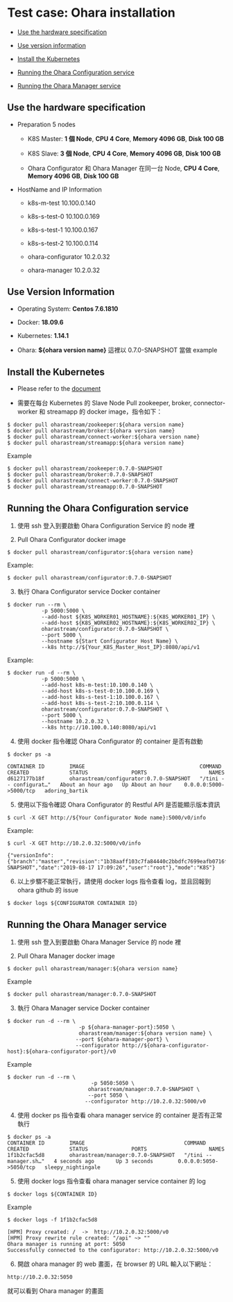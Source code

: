 # Test case: Ohara installation

- [Use the hardware specification](#use-the-hardware-specification)

- [Use version information](#use-version-information)

- [Install the Kubernetes](#install-the-kubernetes)

- [Running the Ohara Configuration service](#running-the-ohara-configuration-service)

- [Running the Ohara Manager service](#running-the-ohara-manager-service)

## Use the hardware specification
-  Preparation 5 nodes
    - K8S Master: **1 個 Node**, **CPU 4 Core**, **Memory 4096 GB**, **Disk 100 GB**

    - K8S Slave:  **3 個 Node**, **CPU 4 Core**, **Memory 4096 GB**, **Disk 100 GB**

    - Ohara Configurator 和 Ohara Manager 在同一台 Node, **CPU 4 Core**, **Memory 4096 GB**, **Disk 100 GB**
- HostName and IP Information
  - k8s-m-test      10.100.0.140

  - k8s-s-test-0    10.100.0.169

  - k8s-s-test-1    10.100.0.167

  - k8s-s-test-2    10.100.0.114

  - ohara-configurator     10.2.0.32

  - ohara-manager            10.2.0.32

## Use Version Information
  - Operating System: **Centos 7.6.1810**

  - Docker: **18.09.6**

  - Kubernetes: **1.14.1**

  - Ohara: **${ohara version name}** 這裡以 0.7.0-SNAPSHOT 當做 example
## Install the Kubernetes
  - Please refer to the [document](https://ohara.readthedocs.io/en/latest/user_guide.html#kubernetes)

  - 需要在每台 Kubernetes 的 Slave Node Pull zookeeper, broker, connector-worker 和 streamapp 的 docker image，指令如下：
```
$ docker pull oharastream/zookeeper:${ohara version name}
$ docker pull oharastream/broker:${ohara version name}
$ docker pull oharastream/connect-worker:${ohara version name}
$ docker pull oharastream/streamapp:${ohara version name}
```
Example
```
$ docker pull oharastream/zookeeper:0.7.0-SNAPSHOT
$ docker pull oharastream/broker:0.7.0-SNAPSHOT
$ docker pull oharastream/connect-worker:0.7.0-SNAPSHOT
$ docker pull oharastream/streamapp:0.7.0-SNAPSHOT
```

## Running the Ohara Configuration service
1. 使用 ssh 登入到要啟動 Ohara Configuration Service 的 node 裡

2. Pull Ohara Configurator docker image
```
$ docker pull oharastream/configurator:${ohara version name}
```

Example:
```
$ docker pull oharastream/configurator:0.7.0-SNAPSHOT
```
3. 執行 Ohara Configurator service Docker container
```
$ docker run --rm \
           -p 5000:5000 \
           --add-host ${K8S_WORKER01_HOSTNAME}:${K8S_WORKER01_IP} \
           --add-host ${K8S_WORKER02_HOSTNAME}:${K8S_WORKER02_IP} \
           oharastream/configurator:0.7.0-SNAPSHOT \
           --port 5000 \
           --hostname ${Start Configurator Host Name} \
           --k8s http://${Your_K8S_Master_Host_IP}:8080/api/v1
```

Example:
```
$ docker run -d --rm \
           -p 5000:5000 \
           --add-host k8s-m-test:10.100.0.140 \
           --add-host k8s-s-test-0:10.100.0.169 \
           --add-host k8s-s-test-1:10.100.0.167 \
           --add-host k8s-s-test-2:10.100.0.114 \
           oharastream/configurator:0.7.0-SNAPSHOT \
           --port 5000 \
           --hostname 10.2.0.32 \
           --k8s http://10.100.0.140:8080/api/v1
```
4. 使用 docker 指令確認 Ohara Configurator 的 container 是否有啟動
```
$ docker ps -a

CONTAINER ID        IMAGE                                     COMMAND                  CREATED             STATUS              PORTS                    NAMES
d6127177b18f        oharastream/configurator:0.7.0-SNAPSHOT   "/tini -- configurat…"   About an hour ago   Up About an hour    0.0.0.0:5000->5000/tcp   adoring_bartik

```

5. 使用以下指令確認 Ohara Configurator 的 Restful API 是否能顯示版本資訊
```
$ curl -X GET http://${Your Configurator Node name}:5000/v0/info
```
Example:
```
$ curl -X GET http://10.2.0.32:5000/v0/info

{"versionInfo":{"branch":"master","revision":"1b38aaff103c7fa84440c2bbdfc7699eafb0716f","version":"0.7.0-SNAPSHOT","date":"2019-08-17 17:09:26","user":"root"},"mode":"K8S"}
```

6. 以上步驟不能正常執行，請使用 docker logs 指令查看 log，並且回報到 ohara github 的 issue
```
$ docker logs ${CONFIGURATOR CONTAINER ID}
``` 

## Running the Ohara Manager service
1. 使用 ssh 登入到要啟動 Ohara Manager Service 的 node 裡

2. Pull Ohara Manager docker image
```
$ docker pull oharastream/manager:${ohara version name}
```

Example
```
$ docker pull oharastream/manager:0.7.0-SNAPSHOT
```

3.   執行 Ohara Manager service Docker container
```
$ docker run -d --rm \
                       -p ${ohara-manager-port}:5050 \
                       oharastream/manager:${ohara version name} \
                      --port ${ohara-manager-port} \
                      --configurator http://${ohara-configurator-host}:${ohara-configurator-port}/v0
```

Example
```
$ docker run -d --rm \
                           -p 5050:5050 \
                          oharastream/manager:0.7.0-SNAPSHOT \
                          --port 5050 \
                         --configurator http://10.2.0.32:5000/v0
```

4. 使用 docker ps 指令查看 ohara manager service 的 container 是否有正常執行
```
$ docker ps -a
CONTAINER ID        IMAGE                                COMMAND                  CREATED             STATUS              PORTS                    NAMES
1f1b2cfac5d8        oharastream/manager:0.7.0-SNAPSHOT   "/tini -- manager.sh…"   4 seconds ago       Up 3 seconds        0.0.0.0:5050->5050/tcp   sleepy_nightingale
```

5. 使用 docker logs 指令查看 ohara manager service container 的 log
```
$ docker logs ${CONTAINER ID}
```

Example
```
$ docker logs -f 1f1b2cfac5d8

[HPM] Proxy created: /  ->  http://10.2.0.32:5000/v0
[HPM] Proxy rewrite rule created: "/api" ~> ""
Ohara manager is running at port: 5050
Successfully connected to the configurator: http://10.2.0.32:5000/v0
```

6.  開啟 ohara manager 的 web 畫面，在 browser 的 URL 輸入以下網址：
```
http://10.2.0.32:5050
```

就可以看到 Ohara manager 的畫面
